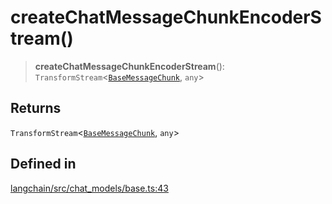 createChatMessageChunkEncoderStream()
=====================================

> **createChatMessageChunkEncoderStream**(): `TransformStream`<[`BaseMessageChunk`](/docs/api/schema/classes/BaseMessageChunk), `any`\>

Returns[](#returns "Direct link to Returns")
---------------------------------------------

`TransformStream`<[`BaseMessageChunk`](/docs/api/schema/classes/BaseMessageChunk), `any`\>

Defined in[](#defined-in "Direct link to Defined in")
------------------------------------------------------

[langchain/src/chat\_models/base.ts:43](https://github.com/hwchase17/langchainjs/blob/1c1274d/langchain/src/chat_models/base.ts#L43)